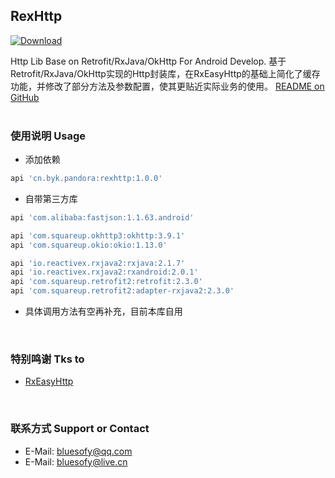 ## RexHttp

[ ![Download](https://api.bintray.com/packages/blueyuki/maven/RexHttp/images/download.svg) ](https://bintray.com/blueyuki/maven/RexHttp/_latestVersion)

Http Lib Base on Retrofit/RxJava/OkHttp For Android Develop.
基于Retrofit/RxJava/OkHttp实现的Http封装库，在RxEasyHttp的基础上简化了缓存功能，并修改了部分方法及参数配置，使其更贴近实际业务的使用。
[README on GitHub](https://github.com/bluesofy/AvatarView/blob/master/README.md)
<br>
<br>

### 使用说明  Usage
- 添加依赖
```gradle
api 'cn.byk.pandora:rexhttp:1.0.0'
```

- 自带第三方库
```gradle
api 'com.alibaba:fastjson:1.1.63.android'

api 'com.squareup.okhttp3:okhttp:3.9.1'
api 'com.squareup.okio:okio:1.13.0'

api 'io.reactivex.rxjava2:rxjava:2.1.7'
api 'io.reactivex.rxjava2:rxandroid:2.0.1'
api 'com.squareup.retrofit2:retrofit:2.3.0'
api 'com.squareup.retrofit2:adapter-rxjava2:2.3.0'
```

- 具体调用方法有空再补充，目前本库自用
<br>

### 特别鸣谢  Tks to
- [RxEasyHttp](https://github.com/zhou-you/RxEasyHttp)
<br>

### 联系方式  Support or Contact
- E-Mail: bluesofy@qq.com
- E-Mail: bluesofy@live.cn